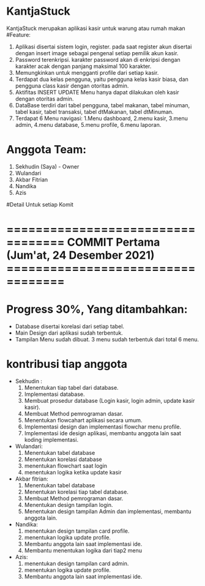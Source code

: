 # KantjaStuck
KantjaStuck merupakan aplikasi kasir untuk warung atau rumah makan
#Feature:
1. Aplikasi disertai sistem login, register. pada saat register akun disertai dengan insert image sebagai pengenal setiap pemilik akun kasir.
2. Password terenkripsi. karakter password akan di enkripsi dengan karakter acak dengan panjang maksimal 100 karakter.
3. Memungkinkan untuk mengganti profile dari setiap kasir.
4. Terdapat dua kelas pengguna, yaitu pengguna kelas kasir biasa, dan pengguna class kasir dengan otoritas admin.
5. Aktifitas INSERT UPDATE Menu hanya dapat dilakukan oleh kasir dengan otoritas admin.
6. DataBase terdiri dari tabel pengguna, tabel makanan, tabel minuman, tabel kasir, tabel transaksi, tabel dtMakanan, tabel dtMinuman.
7. Terdapat 6 Menu navigasi: 1.Menu dashboard, 2.menu kasir, 3.menu admin, 4.menu database, 5.menu profile, 6.menu laporan.

# Anggota Team:
1. Sekhudin (Saya) - Owner
2. Wulandari
3. Akbar Fitrian
4. Nandika
5. Azis

#Detail Untuk setiap Komit
# ================================== COMMIT Pertama (Jum'at, 24 Desember 2021) ==================================
# Progress 30%, Yang ditambahkan:
- Database disertai korelasi dari setiap tabel.
- Main Design dari aplikasi sudah terbentuk.
- Tampilan Menu sudah dibuat. 3 menu sudah terbentuk dari total 6 menu.

# kontribusi tiap anggota
- Sekhudin :
    1. Menentukan tiap tabel dari database.
    2. Implementasi database.
    3. Membuat prosedur database (Login kasir, login admin, update kasir kasir).
    4. Membuat Method pemrograman dasar.
    5. Menentukan flowcahart aplikasi secara umum.
    6. Implementasi design dan implementasi flowchar menu profile.
    7. Implementasi ide design aplikasi, membantu anggota lain saat koding implementasi.
- Wulandari:
    1. Menentukan tabel database
    2. Menentukan korelasi database
    3. menentukan flowchart saat login
    4. menentukan logika ketika update kasir
- Akbar fitrian:
    1. Menentukan tabel database
    2. Menentukan korelasi tiap tabel database.
    3. Membuat Method pemrograman dasar.
    4. Menentukan design tampilan login.
    5. Menentukan design tampilan Admin dan implementasi, membantu anggota lain.
- Nandika:
    1. menentukan design tampilan card profile.
    2. menentukan logika update profile.
    3. Membantu anggota lain saat implementasi ide.
    4. Membantu menentukan logika dari tiap2 menu
- Azis:
    1. menentukan design tampilan card admin.
    2. menentukan logika update profile.
    3. Membantu anggota lain saat implementasi ide.
